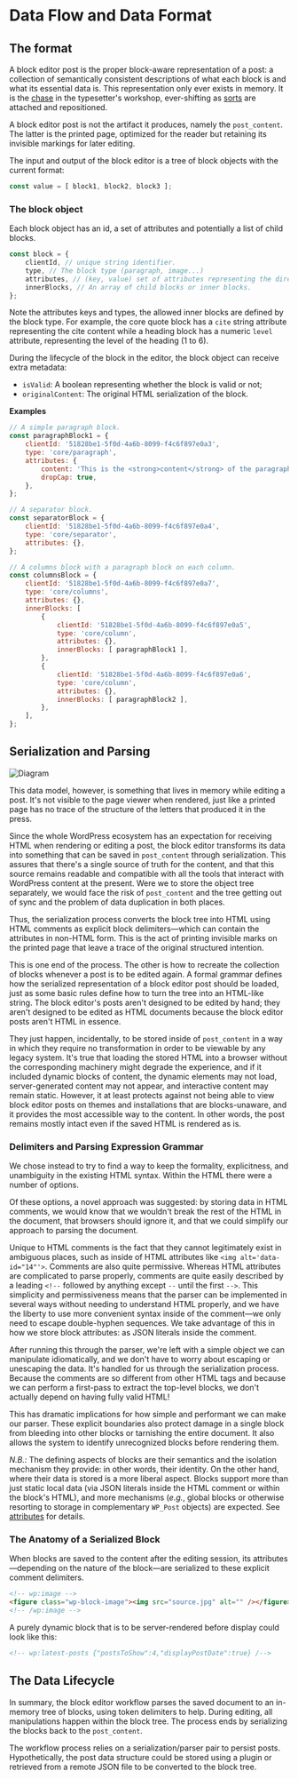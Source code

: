 # Data Flow and Data Format

## The format

A block editor post is the proper block-aware representation of a post: a collection of semantically consistent descriptions of what each block is and what its essential data is. This representation only ever exists in memory. It is the [chase](<https://en.wikipedia.org/wiki/Chase_(printing)>) in the typesetter's workshop, ever-shifting as [sorts](<https://en.wikipedia.org/wiki/Sort_(typesetting)>) are attached and repositioned.

A block editor post is not the artifact it produces, namely the `post_content`. The latter is the printed page, optimized for the reader but retaining its invisible markings for later editing.

The input and output of the block editor is a tree of block objects with the current format:

```js
const value = [ block1, block2, block3 ];
```

### The block object

Each block object has an id, a set of attributes and potentially a list of child blocks.

```js
const block = {
	clientId, // unique string identifier.
	type, // The block type (paragraph, image...)
	attributes, // (key, value) set of attributes representing the direct properties/content of the current block.
	innerBlocks, // An array of child blocks or inner blocks.
};
```

Note the attributes keys and types, the allowed inner blocks are defined by the block type. For example, the core quote block has a `cite` string attribute representing the cite content while a heading block has a numeric `level` attribute, representing the level of the heading (1 to 6).

During the lifecycle of the block in the editor, the block object can receive extra metadata:

-   `isValid`: A boolean representing whether the block is valid or not;
-   `originalContent`: The original HTML serialization of the block.

**Examples**

```js
// A simple paragraph block.
const paragraphBlock1 = {
	clientId: '51828be1-5f0d-4a6b-8099-f4c6f897e0a3',
	type: 'core/paragraph',
	attributes: {
		content: 'This is the <strong>content</strong> of the paragraph block',
		dropCap: true,
	},
};

// A separator block.
const separatorBlock = {
	clientId: '51828be1-5f0d-4a6b-8099-f4c6f897e0a4',
	type: 'core/separator',
	attributes: {},
};

// A columns block with a paragraph block on each column.
const columnsBlock = {
	clientId: '51828be1-5f0d-4a6b-8099-f4c6f897e0a7',
	type: 'core/columns',
	attributes: {},
	innerBlocks: [
		{
			clientId: '51828be1-5f0d-4a6b-8099-f4c6f897e0a5',
			type: 'core/column',
			attributes: {},
			innerBlocks: [ paragraphBlock1 ],
		},
		{
			clientId: '51828be1-5f0d-4a6b-8099-f4c6f897e0a6',
			type: 'core/column',
			attributes: {},
			innerBlocks: [ paragraphBlock2 ],
		},
	],
};
```

## Serialization and Parsing

![Diagram](https://docs.google.com/drawings/d/1iuownt5etcih7rMMvPvh0Mny8zUA1Z28saxjxaWmfJ0/pub?w=1234&h=453)

This data model, however, is something that lives in memory while editing a post. It's not visible to the page viewer when rendered, just like a printed page has no trace of the structure of the letters that produced it in the press.

Since the whole WordPress ecosystem has an expectation for receiving HTML when rendering or editing a post, the block editor transforms its data into something that can be saved in `post_content` through serialization. This assures that there's a single source of truth for the content, and that this source remains readable and compatible with all the tools that interact with WordPress content at the present. Were we to store the object tree separately, we would face the risk of `post_content` and the tree getting out of sync and the problem of data duplication in both places.

Thus, the serialization process converts the block tree into HTML using HTML comments as explicit block delimiters—which can contain the attributes in non-HTML form. This is the act of printing invisible marks on the printed page that leave a trace of the original structured intention.

This is one end of the process. The other is how to recreate the collection of blocks whenever a post is to be edited again. A formal grammar defines how the serialized representation of a block editor post should be loaded, just as some basic rules define how to turn the tree into an HTML-like string. The block editor's posts aren't designed to be edited by hand; they aren't designed to be edited as HTML documents because the block editor posts aren't HTML in essence.

They just happen, incidentally, to be stored inside of `post_content` in a way in which they require no transformation in order to be viewable by any legacy system. It's true that loading the stored HTML into a browser without the corresponding machinery might degrade the experience, and if it included dynamic blocks of content, the dynamic elements may not load, server-generated content may not appear, and interactive content may remain static. However, it at least protects against not being able to view block editor posts on themes and installations that are blocks-unaware, and it provides the most accessible way to the content. In other words, the post remains mostly intact even if the saved HTML is rendered as is.

### Delimiters and Parsing Expression Grammar

We chose instead to try to find a way to keep the formality, explicitness, and unambiguity in the existing HTML syntax. Within the HTML there were a number of options.

Of these options, a novel approach was suggested: by storing data in HTML comments, we would know that we wouldn't break the rest of the HTML in the document, that browsers should ignore it, and that we could simplify our approach to parsing the document.

Unique to HTML comments is the fact that they cannot legitimately exist in ambiguous places, such as inside of HTML attributes like `<img alt='data-id="14"'>`. Comments are also quite permissive. Whereas HTML attributes are complicated to parse properly, comments are quite easily described by a leading `<!--` followed by anything except `--` until the first `-->`. This simplicity and permissiveness means that the parser can be implemented in several ways without needing to understand HTML properly, and we have the liberty to use more convenient syntax inside of the comment—we only need to escape double-hyphen sequences. We take advantage of this in how we store block attributes: as JSON literals inside the comment.

After running this through the parser, we're left with a simple object we can manipulate idiomatically, and we don't have to worry about escaping or unescaping the data. It's handled for us through the serialization process. Because the comments are so different from other HTML tags and because we can perform a first-pass to extract the top-level blocks, we don't actually depend on having fully valid HTML!

This has dramatic implications for how simple and performant we can make our parser. These explicit boundaries also protect damage in a single block from bleeding into other blocks or tarnishing the entire document. It also allows the system to identify unrecognized blocks before rendering them.

_N.B.:_ The defining aspects of blocks are their semantics and the isolation mechanism they provide: in other words, their identity. On the other hand, where their data is stored is a more liberal aspect. Blocks support more than just static local data (via JSON literals inside the HTML comment or within the block's HTML), and more mechanisms (_e.g._, global blocks or otherwise resorting to storage in complementary `WP_Post` objects) are expected. See [attributes](/docs/reference-guides/block-api/block-attributes.md) for details.

### The Anatomy of a Serialized Block

When blocks are saved to the content after the editing session, its attributes—depending on the nature of the block—are serialized to these explicit comment delimiters.

```html
<!-- wp:image -->
<figure class="wp-block-image"><img src="source.jpg" alt="" /></figure>
<!-- /wp:image -->
```

A purely dynamic block that is to be server-rendered before display could look like this:

```html
<!-- wp:latest-posts {"postsToShow":4,"displayPostDate":true} /-->
```

## The Data Lifecycle

In summary, the block editor workflow parses the saved document to an in-memory tree of blocks, using token delimiters to help. During editing, all manipulations happen within the block tree. The process ends by serializing the blocks back to the `post_content`.

The workflow process relies on a serialization/parser pair to persist posts. Hypothetically, the post data structure could be stored using a plugin or retrieved from a remote JSON file to be converted to the block tree.

